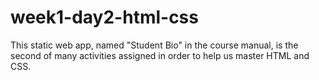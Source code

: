 # week1-day2-html-css

This static web app, named "Student Bio" in the course manual, is the second of many activities assigned in order to help us master HTML and CSS.
